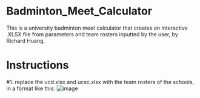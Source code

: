 # Badminton_Meet_Calculator
  This is a university badminton meet calculator that creates an interactive .XLSX file from parameters and team rosters inputted by the user, by Richard Huang.
# Instructions
#1.
replace the ucd.xlsx and ucsc.xlsx with the team rosters of the schools, in a format like this:
![image](https://github.com/Sakidoe/Badminton_Meet_Calculator/assets/114327608/a7b267f5-6bc4-4611-94c2-c8b3d9a95b0e)

